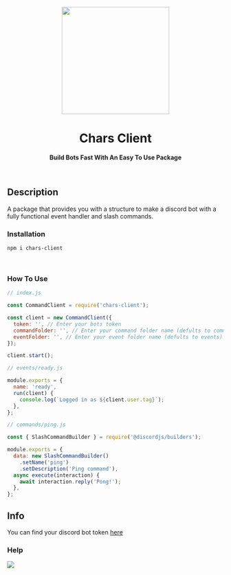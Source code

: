 <p align="center">
  <img width="250" src="https://cdn.discordapp.com/attachments/1138248259228422204/1145384448293093457/KCMvlKq.png">
</p>
<h1 align="center"> Chars Client </h1>
<p align="center">
  <b >Build Bots Fast With An Easy To Use Package</b>
</p>

<br>


## **Description**
A package that provides you with a structure to make a discord bot with a fully functional event handler and slash commands.


### **Installation**
```
npm i chars-client
```
<br>

### **How To Use**


```javascript
// index.js

const CommandClient = require('chars-client');

const client = new CommandClient({
  token: '', // Enter your bots token
  commandFolder: '', // Enter your command folder name (defults to commands)
  eventFolder: '', // Enter your event folder name (defults to events)
});

client.start();
```

```javascript
// events/ready.js

module.exports = {
  name: 'ready',
  run(client) {
    console.log(`Logged in as ${client.user.tag}`);
  },
};
```

```javascript
// commands/ping.js

const { SlashCommandBuilder } = require('@discordjs/builders');

module.exports = {
  data: new SlashCommandBuilder()
    .setName('ping')
    .setDescription('Ping command'),
  async execute(interaction) {
    await interaction.reply('Pong!');
  },
};
```

## Info
<p>You can find your discord bot token <a href="https://discord.com/developers/applications/">here</a></p>

### Help
[![](https://dcbadge.vercel.app/api/server/bGy3qtEHtV)](https://discord.gg/bGy3qtEHtV)
